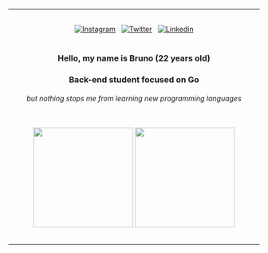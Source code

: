 <div> 
  <hr>
  <br>

<div align="center">
  <a href="https://www.instagram.com/brnsalg/" target="_blank">
    <img src="https://img.shields.io/badge/Instagram-E4405F?style=for-the-badge&logo=instagram&logoColor=white" alt="Instagram"/></a> 
  &nbsp;
  <a href="https://www.twitter.com/brnsalg/" target="_blank"><img src="https://img.shields.io/badge/Twitter-1DA1F2?style=for-the-badge&logo=twitter&logoColor=white" alt="Twitter"/></a> 
  &nbsp;
  <a href="https://www.linkedin.com/in/brnsalg/" target="_blank"><img src="https://img.shields.io/badge/LinkedIn-0077B5?style=for-the-badge&logo=linkedin&logoColor=white" alt="Linkedin"/></a> 
</div>

  <br>
  
  <div align="center"> 
      <h3><strong>Hello, my name is Bruno (22 years old)</strong></h3>
      <h3><strong>Back-end student focused on Go</strong></h3>
      <h6><i>but nothing stops me from learning new programming languages</i></h6>
  </div>
  
  <br>
  

  <div align="center"> 
    <div>
      <img height="200em" src="https://raw.githubusercontent.com/gist/GeekTree0101/05d338bb59109fc71871711c6fa49377/raw/3ff868ffcf2f84d419c392667335fe7e9f1bf155/dancing-gopher.gif"/>
      <img height="200em" src="https://github-readme-stats.vercel.app/api/top-langs/?username=brnsalg&layout=compact&langs_count=16&theme=omni"/>
    </div>
  </div>
  
  <br>
  <hr>
</div>
